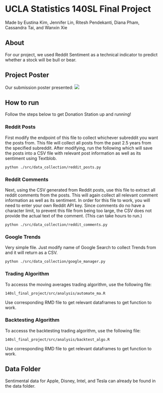 # UCLA Statistics 140SL Final Project

Made by Eustina Kim, Jennifer Lin, Ritesh Pendekanti, Diana Pham, Cassandra Tai, and Wanxin Xie

## About
For our project, we used Reddit Sentiment as a technical indicator to predict whether a stock will be bull or bear.

## Project Poster
Our submission poster presented:
![](https://imgur.com/QudzUhK.png)

## How to run
Follow the steps below to get Donation Station up and running!

### Reddit Posts
First modify the endpoint of this file to collect whichever subreddit you want the posts from.
This file will collect all posts from the past 2.5 years from the specified subreddit.
After modifying, run the following which will save the posts into a CSV file with relevant post
information as well as its sentiment using Textblob.

`python ./src/data_collection/reddit_posts.py`

### Reddit Comments
Next, using the CSV generated from Reddit posts, use this file to extract all reddit comments 
from the posts. This will again collect all relevant comment information as well as its sentiment.
In order for this file to work, you will need to enter your own Reddit API key. 
Since comments do no have a character limit, to prevent this file from being too large, the CSV
does not provide the actual text of the comment. (This can take hours to run.)

`python ./src/data_collection/reddit_comments.py`

### Google Trends
Very simple file. Just modify name of Google Search to collect Trends from and it will return as a CSV.

`python ./src/data_collection/google_manager.py`

### Trading Algorithm
To accesss the moving averages trading algorithm, use the following file:

`140sl_final_project/src/analysis/automate_ma.R`

Use corresponding RMD file to get relevant dataframes to get function to work.

### Backtesting Algorithm
To accesss the backtesting trading algorithm, use the following file:

`140sl_final_project/src/analysis/backtest_algo.R`

Use corresponding RMD file to get relevant dataframes to get function to work.

## Data Folder
Sentimental data for Apple, Disney, Intel, and Tesla can already be found in the data folder.
